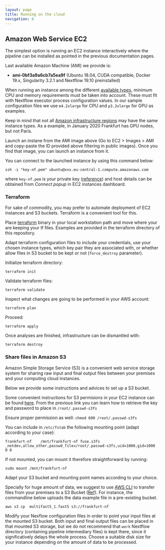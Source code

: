 ```yaml
---
layout: page
title: Running on the cloud 
navigation: 6
---
```


## Amazon Web Service EC2

The simplest option is running an EC2 instance interactively where the pipeline can be installed as pointed in the previous documentation pages.

Last available Amazon Machine (AMI) we provide is:
* **ami-0bf3a9a6cb7a5ea9f** (Ubuntu 18.04, CUDA compatible, Docker 19.x, Singularity 3.2.1 and Nextflow 19.10 preinstalled)

When running an instance among the different [available types](https://aws.amazon.com/ec2/instance-types/), minimum CPU and memory requirements must be taken into account. These must fit with Nextflow executor process configuration values. In our sample configuration files we use ```m4.2xlarge``` for CPU and ```p3.2xlarge``` for GPU as examples.

Keep in mind that not all [Amazon infrastructure regions](https://aws.amazon.com/about-aws/global-infrastructure/regions_az/) may have the same instance types. As a example, in January 2020 Frankfurt has GPU nodes, but not Paris. 

Launch an instane from the AMI image above (Go to EC2 > Images > AMI and copy-paste the ID provided above filtering in public images). Once you find that image, you can launch an instance from it.

You can connect to the launched instance by using this command below:

    ssh -i "key-nf.pem" ubuntu@xxx.eu-central-1.compute.amazonaws.com
    
where ```key-nf.pem``` is your private key ([reference](https://docs.aws.amazon.com/AWSEC2/latest/UserGuide/ec2-key-pairs.html)) and host details can be obtained from *Connect popup* in EC2 instances dashboard.

### Terraform

For sake of commodity, you may prefer to automate deployment of EC2 instances and S3 buckets. Terraform is a convenient tool for this.

Place [terraform](https://www.terraform.io/downloads.html) binary in your local workstation path and move where your are keeping your tf files. Examples are provided in the terraform directory of this repository.

Adapt terraform configuration files to include your credentials, use your chosen instance types, which key pair they are associated with, or whether allow files in S3 bucket to be kept or not (```force_destroy``` parameter).

Initialize terraform directory:

    terraform init
    
Validate terraform files:

    terraform validate
    
Inspect what changes are going to be performed in your AWS account:

    terraform plan
    
Proceed:
    
    terraform apply
    
Once analyses are finished, infrastructure can be dismantled with:

    terraform destroy
    

### Share files in Amazon S3

Amazon Simple Storage Service (S3) is a convenient web service storage system for sharing raw input and final output files between your premises and your computing cloud instances.

Below we provide some instructions and advices to set up a S3 bucket.

Some convenient instructions for S3 permisions in your EC2 instance can be found [here](https://cloudkul.com/blog/mounting-s3-bucket-linux-ec2-instance/). From the previous link you can learn how to retrieve the key and password to place in ```/root/.passwd-s3fs```

Ensure proper permission as well: ```chmod 600 /root/.passwd-s3fs```

You can include in ```/etc/fstab``` the following mounting point (adapt according to your case):

    frankfurt-nf    /mnt/frankfurt-nf fuse.s3fs _netdev,allow_other,passwd_file=/root/.passwd-s3fs,uid=1000,gid=1000   0 0

If not mounted, you can mount it therefore straightforward by running:

    sudo mount /mnt/frankfurt-nf
    
Adapt your S3 bucket and mounting point names according to your choice.

Specially for huge amount of data, we suggest to use [AWS CLI](https://aws.amazon.com/cli/) to transfer files from your premises to a S3 Bucket ([Ref](https://docs.aws.amazon.com/en_us/cli/latest/userguide/cli-services-s3.html)). For instance, the commandline below uploads the data example file in a pre-existing bucket.

    aws s3 cp  multifast5_1.fast5 s3://frankfurt-nf

Modify your Nexflow configuration files in order to point your input files at the mounted S3 bucket. Both input and final output files can be placed in that mounted S3 storage, but we do not recommend that ```work``` Nextflow directory (containing pipeline intermediary files) is kept there, since it significatively delays the whole process. Choose a suitable disk size for your instance depending on the amount of data to be processed.

